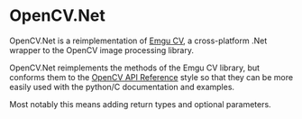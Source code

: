 # OpenCV.Net

OpenCV.Net is a reimplementation of [Emgu CV](https://github.com/emgucv/emgucv), a cross-platform .Net wrapper to the OpenCV image processing library.

OpenCV.Net reimplements the methods of the Emgu CV library, but conforms them to the [OpenCV API Reference](http://docs.opencv.org/2.4/modules/refman.html) 
style so that they can be more easily used with the python/C documentation and examples.

Most notably this means adding return types and optional parameters.